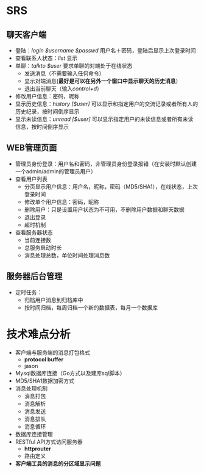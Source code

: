 # SRS

## 聊天客户端
- 登陆：*login $username $passwd* 用户名＋密码，登陆后显示上次登录时间
- 查看联系人状态：*list* 显示
- 单聊：*talkto $user* 要求单聊的对端处于在线状态
	- 发送消息（不需要输入任何命令） 
	- 显示对端消息(**最好是可以在另外一个窗口中显示聊天的历史消息**）
	- 退出当前聊天（输入*control+d*）
- 修改用户信息：密码，昵称
- 显示历史信息：*history [$user]* 可以显示和指定用户的交流记录或者所有人的历史纪录，按时间倒序显示
- 显示未读信息：*unread [$user]* 可以显示指定用户的未读信息或者所有未读信息，按时间倒序显示

## WEB管理页面
- 管理员身份登录：用户名和密码，非管理员身份登录报错（在安装时默认创建一个admin/admin的管理员用户）
- 查看用户列表
	- 分页显示用户信息：用户名，昵称，密码（MD5/SHA1），在线状态，上次登录时间
	- 修改单个用户信息：密码，昵称
	- 删除用户：只是设置用户状态为不可用，不删除用户数据和聊天数据
	- 退出登录
	- 超时机制
- 查看服务器状态
	- 当前连接数
	- 总服务启动时长
	- 消息处理总数，单位时间处理消息数


## 服务器后台管理
- 定时任务：
	- 归档用户消息到归档库中
	- 按时间归档，每周归档一个新的数据表，每月一个数据库

# 技术难点分析
- 客户端与服务端的消息打包格式
	- **protocol buffer**
	- jason
- Mysql数据库连接（Go方式以及建库sql脚本）
- MD5/SHA1数据加密方式
- 消息处理机制
	- 消息打包
	- 消息解析
	- 消息发送
	- 消息排队
	- 消息循环
- 数据库连接管理
- RESTful API方式访问服务器
	- **httprouter**
	- 路由定义
- **客户端工具的消息的分区域显示问题**

